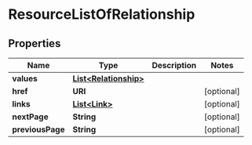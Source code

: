 

# ResourceListOfRelationship


## Properties

| Name | Type | Description | Notes |
|------------ | ------------- | ------------- | -------------|
|**values** | [**List&lt;Relationship&gt;**](Relationship.md) |  |  |
|**href** | **URI** |  |  [optional] |
|**links** | [**List&lt;Link&gt;**](Link.md) |  |  [optional] |
|**nextPage** | **String** |  |  [optional] |
|**previousPage** | **String** |  |  [optional] |



